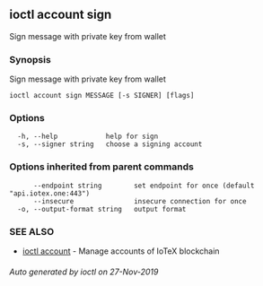 ## ioctl account sign

Sign message with private key from wallet

### Synopsis

Sign message with private key from wallet

```
ioctl account sign MESSAGE [-s SIGNER] [flags]
```

### Options

```
  -h, --help            help for sign
  -s, --signer string   choose a signing account
```

### Options inherited from parent commands

```
      --endpoint string        set endpoint for once (default "api.iotex.one:443")
      --insecure               insecure connection for once
  -o, --output-format string   output format
```

### SEE ALSO

* [ioctl account](ioctl_account.md)	 - Manage accounts of IoTeX blockchain

###### Auto generated by ioctl on 27-Nov-2019
